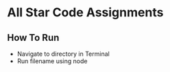 # All Star Code Assignments

## How To Run
* Navigate to directory in Terminal 
* Run filename using node 
